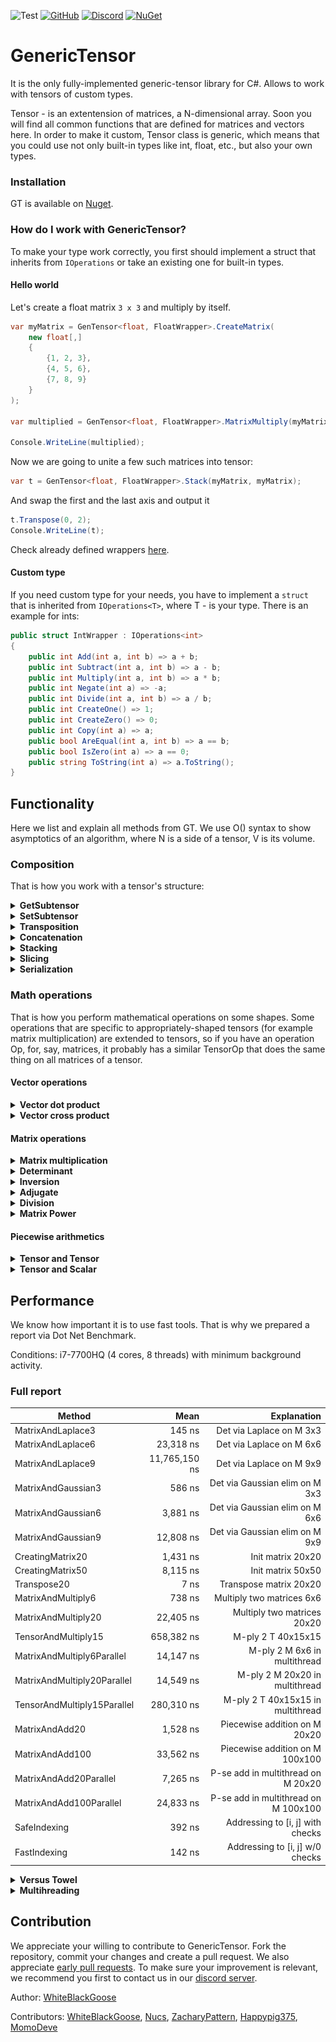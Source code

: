 ﻿![Test](https://github.com/WhiteBlackGoose/GenericTensor/workflows/Test/badge.svg)
[![GitHub](https://img.shields.io/github/license/WhiteBlackGoose/GenericTensor?color=blue)](https://github.com/asc-community/GenericTensor/blob/master/LICENSE)
[![Discord](https://img.shields.io/discord/642350046213439489?color=orange&label=Discord)](https://discord.gg/YWJEX7a)
[![NuGet](https://img.shields.io/nuget/vpre/GenericTensor?label=NuGet)](https://www.nuget.org/packages/GenericTensor/)

# GenericTensor

It is the only fully-implemented generic-tensor library for C#. Allows to work with tensors of custom types.

Tensor - is an extentension of matrices, a N-dimensional array. Soon you will find all common functions that are
defined for matrices and vectors here. In order to make it custom, Tensor class is generic, which means that
you could use not only built-in types like int, float, etc., but also your own types.

### Installation

GT is available on [Nuget](https://www.nuget.org/packages/GenericTensor/).

### How do I work with GenericTensor?

To make your type work correctly, you first should implement a struct that inherits from `IOperations` or take an existing one
for built-in types.

#### Hello world

Let's create a float matrix `3 x 3` and multiply by itself.

```cs
var myMatrix = GenTensor<float, FloatWrapper>.CreateMatrix(
    new float[,]
    {
        {1, 2, 3},
        {4, 5, 6},
        {7, 8, 9}
    }
);

var multiplied = GenTensor<float, FloatWrapper>.MatrixMultiply(myMatrix, myMatrix);

Console.WriteLine(multiplied);
```

Now we are going to unite a few such matrices into tensor:

```cs
var t = GenTensor<float, FloatWrapper>.Stack(myMatrix, myMatrix);
```

And swap the first and the last axis and output it

```cs
t.Transpose(0, 2);
Console.WriteLine(t);
```

Check already defined wrappers <a href="https://github.com/asc-community/GenericTensor/blob/master/GenericTensor/Functions/DefaultWrappers.cs">here</a>.

#### Custom type

If you need custom type for your needs, you have to implement a `struct` that is inherited from `IOperations<T>`, where
T - is your type. There is an example for ints:

```cs
public struct IntWrapper : IOperations<int>
{
    public int Add(int a, int b) => a + b;
    public int Subtract(int a, int b) => a - b;
    public int Multiply(int a, int b) => a * b;
    public int Negate(int a) => -a;
    public int Divide(int a, int b) => a / b;
    public int CreateOne() => 1;
    public int CreateZero() => 0;
    public int Copy(int a) => a;
    public bool AreEqual(int a, int b) => a == b;
    public bool IsZero(int a) => a == 0;
    public string ToString(int a) => a.ToString();
}
```

## Functionality

Here we list and explain all methods from GT. We use O() syntax to show
asymptotics of an algorithm, where N is a side of a tensor, V is its volume.

### Composition

That is how you work with a tensor's structure:

<details><summary><strong>GetSubtensor</strong></summary><p>

```cs
public GenTensor<T> GetSubtensor(params int[] indecies)
```

Allows to get a subtensor with SHARED data (so that any changes to
intial tensor or the subtensor will be reflected in both).

For example, Subtensor of a matrix is a vector (row).

Works for O(1)
</p></details>

<details><summary><strong>SetSubtensor</strong></summary><p>

```cs
public void SetSubtensor(GenTensor<T, TWrapper> sub, params int[] indecies);
```

Allows to set a subtensor by forwarding all elements from sub to this. Override
ConstantsAndFunctions<T, TWrapper>.Forward to enable it.

Works for O(V)
</p></details>

<details><summary><strong>Transposition</strong></summary><p>

```cs
public void Transpose(int axis1, int axis2);
public void TransposeMatrix();
```

Swaps axis1 and axis2 in this.
TransposeMatrix swaps the last two axes.

Works for O(1)
</p></details>

<details><summary><strong>Concatenation</strong></summary><p>

```cs
public static GenTensor<T, TWrapper> Concat(GenTensor<T, TWrapper> a, GenTensor<T, TWrapper> b);
```

Conatenates two tensors by their first axis. For example, concatenation of
two tensors of shape [4 x 5 x 6] and [7 x 5 x 6] is a tensor of shape
[11 x 5 x 6]. 

Works for O(N)
</p></details>

<details><summary><strong>Stacking</strong></summary><p>

```cs
public static GenTensor<T, TWrapper> Stack(params GenTensor<T, TWrapper>[] elements);
```

Unites all same-shape elements into one tensor with 1 dimension more.
For example, if t1, t2, and t3 are of shape [2 x 5], Stack(t1, t2, t3) will
return a tensor of shape [3 x 2 x 5]

Works for O(V)
</p></details>

<details><summary><strong>Slicing</strong></summary><p>

```cs
public GenTensor<T, TWrapper> Slice(int leftIncluding, int rightExcluding);
```

Slices this into another tensor with data-sharing. Syntax and use is similar to
python's numpy:

```py
v = myTensor[2:3]
```

is the same as

```cs
var v = myTensor.Slice(2, 3);
```

Works for O(N)
</p></details>

<details><summary><strong>Serialization</strong></summary><p>

```cs
public byte[] Serialize();
public static GenTensor<T, TWrapper> Deserialize(byte[] data);
```

Non-static Serialize() serializes given tensor into a byte array. It will call `TWrapper.Serialize(T a)`. 
Use this to store your tensor somewhere in file or database.

Static Deserialize() provides the opposite to Serialize operation. It takes a byte array as an argument
and returns the same tensor as it was before serialization. As it calls `TWrapper.Deserialize(byte[] data)`,
it should be of the exact same type as it was before serialization.

</p></details>

### Math operations

That is how you perform mathematical operations on some shapes.
Some operations that are specific to appropriately-shaped tensors
(for example matrix multiplication) are extended to tensors, so if you have
an operation Op, for, say, matrices, it probably has a similar TensorOp that
does the same thing on all matrices of a tensor.

#### Vector operations

<details><summary><strong>Vector dot product</strong></summary><p>

```cs
public static T VectorDotProduct(GenTensor<T, TWrapper> a, GenTensor<T, TWrapper> b);
public static GenTensor<T, TWrapper> TensorVectorDotProduct(GenTensor<T, TWrapper> a, GenTensor<T, TWrapper> b);
```

Counts dot product of two same-shaped vectors. For example, you have v1 = {2, 3, 4},
v2 = {5, 6, 7}, then VectorDotProduct(v1, v2) = 2 * 5 + 3 * 6 + 4 * 7 = 56.

Works for O(V)
</p></details>

<details><summary><strong>Vector cross product</strong></summary><p>

```cs
public static GenTensor<T, TWrapper> VectorCrossProduct(GenTensor<T, TWrapper> a, GenTensor<T, TWrapper> b);
public static GenTensor<T, TWrapper> TensorVectorCrossProduct(GenTensor<T, TWrapper> a, GenTensor<T, TWrapper> b);
```

Counts cross product of two same-shaped vectors. The resulting vector is such one
that is perdendicular to all of the arguments.

Works for O(V)
</p></details>

#### Matrix operations

<details><summary><strong>Matrix multiplication</strong></summary><p>

```cs
public static GenTensor<T, TWrapper> MatrixMultiply(GenTensor<T, TWrapper> a, GenTensor<T, TWrapper> b, Threading threading = Threading.Single);
public static GenTensor<T, TWrapper> TensorMatrixMultiply(GenTensor<T, TWrapper> a, GenTensor<T, TWrapper> b, Threading threading = Threading.Single);
```

Performs matrix multiplication operation of two matrices. One's height should be the same
as Another's width.

MatrixMultiply for `Threading.Multi` performs parallel computations over the first axis, TensorMatrixMultiplyParallel
performs parallel computations over matrices.

Works for O(N^3)
</p></details>

<details><summary><strong>Determinant</strong></summary><p>

```cs
public T DeterminantLaplace();
public T DeterminantGaussianSafeDivision();
public T DeterminantGaussianSimple();
```

Finds determinant of a square matrix. DeterminantLaplace is the simplest and true
way to find determinant, but it is as slow as O(N!). Guassian elimination works
for O(N^3) but might cause precision loss when dividing. If your type does not
lose precision when being divided, use DeterminantGaussianSimple. Otherwise, for example,
for int, use DeterminantGaussianSafeDivision. 

Works for O(N!), O(N^3)
</p></details>

<details><summary><strong>Inversion</strong></summary><p>

```cs
public void InvertMatrix();
public void TensorMatrixInvert();
```

Inverts A to B such that A * B = I where I is identity matrix.

Works for O(N^4)
</p></details>

<details><summary><strong>Adjugate</strong></summary><p>

```cs
public GenTensor<T, TWrapper> Adjoint();
```

Returns an adjugate matrix.

Works for O(N^4)
</p></details>

<details><summary><strong>Division</strong></summary><p>

```cs
public static GenTensor<T, TWrapper> MatrixDivide(GenTensor<T, TWrapper> a, GenTensor<T, TWrapper> b);
public static GenTensor<T, TWrapper> TensorMatrixDivide(GenTensor<T, TWrapper> a, GenTensor<T, TWrapper> b)
```

Of A, B returns such C that A == C * B.

Works for O(N^4)
</p></details>

<details><summary><strong>Matrix Power</strong></summary><p>

```cs
public static GenTensor<T, TWrapper> MatrixPower(GenTensor<T, TWrapper> m, int power);
public static GenTensor<T, TWrapper> TensorMatrixPower(GenTensor<T, TWrapper> m, int power);
```

Finds the power of a matrix.

Works for O(log(N) * N^3)
</p></details>

#### Piecewise arithmetics

<details><summary><strong>Tensor and Tensor</strong></summary><p>

```cs
public static GenTensor<T, TWrapper> PiecewiseAdd(GenTensor<T, TWrapper> a, GenTensor<T, TWrapper> b, Threading threading = Threading.Single);
public static GenTensor<T, TWrapper> PiecewiseSubtract(GenTensor<T, TWrapper> a, GenTensor<T, TWrapper> b, Threading threading = Threading.Single);
public static GenTensor<T, TWrapper> PiecewiseMultiply(GenTensor<T, TWrapper> a, GenTensor<T, TWrapper> b, Threading threading = Threading.Single);
public static GenTensor<T, TWrapper> PiecewiseDivide(GenTensor<T, TWrapper> a, GenTensor<T, TWrapper> b, Threading threading = Threading.Single);
```

Returns a tensor of an operation being applied to every matching pair so that Add is.
Those with Parallel in its name are ran on multiple cores (via Parallel.For).

```
result[i, j, k...] = a[i, j, k...] + b[i, j, k...]
```

Works for O(V)
</p></details>

<details><summary><strong>Tensor and Scalar</strong></summary><p>

```cs
public static GenTensor<T, TWrapper> PiecewiseAdd(GenTensor<T, TWrapper> a, T b, Threading threading = Threading.Single);
public static GenTensor<T, TWrapper> PiecewiseSubtract(GenTensor<T, TWrapper> a, T b, Threading threading = Threading.Single);
public static GenTensor<T, TWrapper> PiecewiseSubtract(T a, GenTensor<T, TWrapper> b, Threading threading = Threading.Single);
public static GenTensor<T, TWrapper> PiecewiseMultiply(GenTensor<T, TWrapper> a, T b, Threading threading = Threading.Single);
public static GenTensor<T, TWrapper> PiecewiseDivide(GenTensor<T, TWrapper> a, T b, Threading threading = Threading.Single);
public static GenTensor<T, TWrapper> PiecewiseDivide(T a, GenTensor<T, TWrapper> b, Threading threading = Threading.Single);
```

Performs an operation on each of tensor's element and forwards them to the result
You can set `threading: Threading.Auto` to let GT to determine whether it is better to use multi-threading or
keep working at one core, or `threading: Threading.Multi` if you need multi-threading.

Works for O(V)
</p></details>

## Performance

We know how important it is to use fast tools. That is why we prepared a report via Dot Net Benchmark.

Conditions: i7-7700HQ (4 cores, 8 threads) with minimum background activity.

### Full report


|                      Method |              Mean |                          Explanation |
|---------------------------- |------------------:|-------------------------------------:|
|           MatrixAndLaplace3 |            145 ns | Det via Laplace on M 3x3             |
|           MatrixAndLaplace6 |         23,318 ns | Det via Laplace on M 6x6             |
|           MatrixAndLaplace9 |     11,765,150 ns | Det via Laplace on M 9x9             |
|          MatrixAndGaussian3 |            586 ns | Det via Gaussian elim on M 3x3       |
|          MatrixAndGaussian6 |          3,881 ns | Det via Gaussian elim on M 6x6       |
|          MatrixAndGaussian9 |         12,808 ns | Det via Gaussian elim on M 9x9       |
|            CreatingMatrix20 |          1,431 ns | Init matrix 20x20                    |
|            CreatingMatrix50 |          8,115 ns | Init matrix 50x50                    |
|                 Transpose20 |              7 ns | Transpose matrix 20x20               |
|          MatrixAndMultiply6 |            738 ns | Multiply two matrices 6x6            |
|         MatrixAndMultiply20 |         22,405 ns | Multiply two matrices 20x20          |
|         TensorAndMultiply15 |        658,382 ns | M-ply 2 T 40x15x15                   |
|  MatrixAndMultiply6Parallel |         14,147 ns | M-ply 2 M 6x6 in multithread         |
| MatrixAndMultiply20Parallel |         14,549 ns | M-ply 2 M 20x20 in multithread       |
| TensorAndMultiply15Parallel |        280,310 ns | M-ply 2 T 40x15x15 in multithread    |
|              MatrixAndAdd20 |          1,528 ns | Piecewise addition on M 20x20        |
|             MatrixAndAdd100 |         33,562 ns | Piecewise addition on M 100x100      |
|      MatrixAndAdd20Parallel |          7,265 ns | P-se add in multithread on M 20x20   |
|     MatrixAndAdd100Parallel |         24,833 ns | P-se add in multithread on M 100x100 |
|                SafeIndexing |            392 ns | Addressing to [i, j] with checks     |
|                FastIndexing |            142 ns | Addressing to [i, j] w/0 checks      |

<details><summary><strong>Versus Towel</strong></summary>

Towel is not a competitor to GT, those are completely different libraries. But since it is the only library that provides matrices for
arbitrary type (not only numeric), we have to compare GT to it. We take Towel as of 08.08.2020 from its official repository.
Yet some features are not presented in Towel, such as multi-threading.

|                      Method |     GenericTensor |           Towel |                          Explanation | GT wins?   |
|---------------------------- |------------------:|----------------:|-------------------------------------:|:----------:|
|           MatrixAndLaplace3 |            145 ns |          330 ns | Det via Laplace on M 3x3             | +          |
|           MatrixAndLaplace6 |         23,318 ns |       45,338 ns | Det via Laplace on M 6x6             | +          |
|           MatrixAndLaplace9 |     11,765,150 ns |   22,770,639 ns | Det via Laplace on M 9x9             | +          |
|          MatrixAndGaussian3 |            586 ns |          721 ns | Det via Gaussian elim on M 3x3       | +          |
|          MatrixAndGaussian6 |          3,881 ns |        4,547 ns | Det via Gaussian elim on M 6x6       | +          |
|          MatrixAndGaussian9 |         12,808 ns |       14,574 ns | Det via Gaussian elim on M 9x9       | +          |
|            CreatingMatrix20 |          1,431 ns |        1,460 ns | Init matrix 20x20                    | =          |
|            CreatingMatrix50 |          8,115 ns |        8,490 ns | Init matrix 50x50                    | =          |
|                 Transpose20 |              7 ns |          766 ns | Transpose matrix 20x20               | +          |
|          MatrixAndMultiply6 |            738 ns |          930 ns | Multiply two matrices 6x6            | +          |
|         MatrixAndMultiply20 |         22,405 ns |       29,092 ns | Multiply two matrices 20x20          | +          |
|              MatrixAndAdd20 |          1,528 ns |        1,386 ns | Piecewise addition on M 20x20        | -          |
|             MatrixAndAdd100 |         33,562 ns |       33,529 ns | Piecewise addition on M 100x100      | =          |
|                SafeIndexing |            392 ns |          342 ns | Addressing to [i, j] with checks     | -          |
|                FastIndexing |            142 ns | (no fast)342 ns | Addressing to [i, j] w/0 checks      | +          |


</details>

<details><summary><strong>Multihreading</strong></summary>


Multithreading is a useful tool if you want to make computations faster. We do not support GPU computations and never will because our aim to keep GenericTensor supporting
custom type, while GPU only works with fixed types like `int`, `float`, and a few others.

However, even on CPU it is sometimes better to keep single-core computations. So here we find out when it is better to keep single and where it is better to switch to
multi-core. Here we provide graphs for multiplication of matrices and piecewise product for tensors of different sizes
in those two modes (`Threading.Single` and `Threading.Multi`). `Y`-axis shows number of microseconds spent on one
operation.

#### Matrix multiplication

<img src="./Benchmark/matrixmultiplication.png">

<details><summary>Raw data</summary>


|               Method | Width | Height |     Mean |
|--------------------- |------ |------- |---------:|
|             Multiply |     5 |      5 |  10.2 us |
|          MultiplyPar |     5 |      5 |  11.0 us |
|             Multiply |    15 |      5 |  30.0 us |
|          MultiplyPar |    15 |      5 |  21.8 us |
|             Multiply |     5 |     15 |  84.9 us |
|          MultiplyPar |     5 |     15 |  49.1 us |
|             Multiply |    15 |     15 | 264.5 us |
|          MultiplyPar |    15 |     15 | 111.0 us |

`Par` at the end of the name means one is ran in parallel mode (multithreading). The tensor is of size `Width` x `Height` x `Height`

</details>


#### Piecewise product

<img src="./Benchmark/piecewisemultiplication.PNG">

<details><summary>Raw data</summary>


|               Method | Width | Height |     Mean |
|--------------------- |------ |------- |---------:|
|    PiecewiseMultiply |    10 |     10 |   4.2 us |
| PiecewiseMultiplyPar |    10 |     10 |   9.5 us |
|    PiecewiseMultiply |    30 |     10 |  12.0 us |
| PiecewiseMultiplyPar |    30 |     10 |  14.0 us |
|    PiecewiseMultiply |    10 |     30 |  35.0 us |
| PiecewiseMultiplyPar |    10 |     30 |  25.0 us |
|    PiecewiseMultiply |    30 |     30 | 144.0 us |
| PiecewiseMultiplyPar |    30 |     30 |  83.0 us |

`Par` at the end of the name means one is ran in parallel mode (multithreading). The tensor is of size `Width` x `Height` x `Height`

</details>

</details>

## Contribution

We appreciate your willing to contribute to GenericTensor. Fork the repository, commit your changes and create a pull request. We also appreciate <a href="https://medium.com/@carlosperez/pull-request-first-f6bb667a9b6">early pull requests</a>. To make sure your improvement is relevant, we recommend you first to contact us in our <a href="https://discord.gg/YWJEX7a">discord server</a>.

Author: <a href="https://github.com/WhiteBlackGoose">WhiteBlackGoose</a>

Contributors: <a href="https://github.com/WhiteBlackGoose">WhiteBlackGoose</a>,
<a href="https://github.com/Nucs">Nucs</a>,
<a href="https://github.com/ZacharyPatten">ZacharyPattern</a>,
<a href="https://github.com/Happypig375">Happypig375</a>, 
<a href="https://github.com/MomoDeve">MomoDeve</a>
